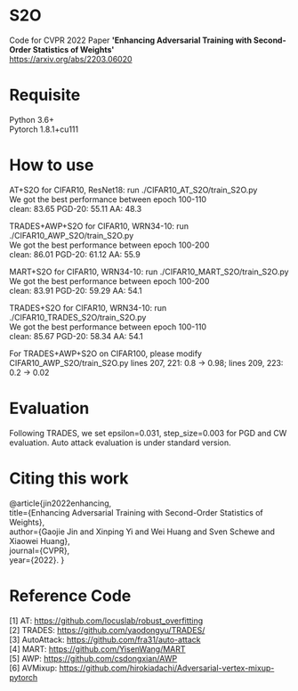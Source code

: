 # S2O
Code for CVPR 2022 Paper **'Enhancing Adversarial Training with Second-Order Statistics of Weights'**  
https://arxiv.org/abs/2203.06020

# Requisite
Python 3.6+  
Pytorch 1.8.1+cu111

# How to use
AT+S2O for CIFAR10, ResNet18: run ./CIFAR10_AT_S2O/train_S2O.py  
We got the best performance between epoch 100-110  
clean: 83.65  PGD-20: 55.11  AA: 48.3

TRADES+AWP+S2O for CIFAR10, WRN34-10: run ./CIFAR10_AWP_S2O/train_S2O.py  
We got the best performance between epoch 100-200   
clean: 86.01  PGD-20: 61.12  AA: 55.9

MART+S2O for CIFAR10, WRN34-10: run ./CIFAR10_MART_S2O/train_S2O.py  
We got the best performance between epoch 100-200   
clean: 83.91  PGD-20: 59.29  AA: 54.1

TRADES+S2O for CIFAR10, WRN34-10: run ./CIFAR10_TRADES_S2O/train_S2O.py  
We got the best performance between epoch 100-110   
clean: 85.67  PGD-20: 58.34  AA: 54.1

For TRADES+AWP+S2O on CIFAR100,
please modify CIFAR10_AWP_S2O/train_S2O.py lines 207, 221: 0.8 -> 0.98; lines 209, 223: 0.2 -> 0.02

# Evaluation
Following TRADES, we set epsilon=0.031, step_size=0.003 for PGD and CW evaluation. Auto attack evaluation is under standard version.

# Citing this work
@article{jin2022enhancing,  
  title={Enhancing Adversarial Training with Second-Order Statistics of Weights},  
  author={Gaojie Jin and Xinping Yi and Wei Huang and Sven Schewe and Xiaowei Huang},  
  journal={CVPR},  
  year={2022}. 
}

# Reference Code
[1] AT: https://github.com/locuslab/robust_overfitting  
[2] TRADES: https://github.com/yaodongyu/TRADES/  
[3] AutoAttack: https://github.com/fra31/auto-attack  
[4] MART: https://github.com/YisenWang/MART  
[5] AWP: https://github.com/csdongxian/AWP  
[6] AVMixup: https://github.com/hirokiadachi/Adversarial-vertex-mixup-pytorch
